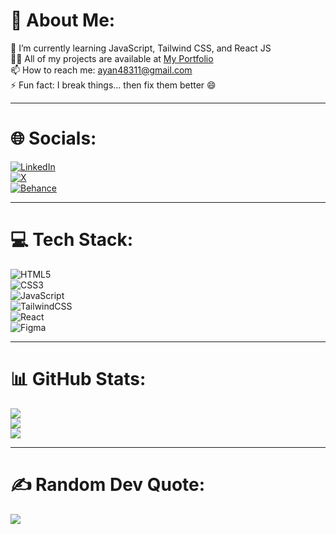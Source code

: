 # 💫 About Me:
🌱 I’m currently learning JavaScript, Tailwind CSS, and React JS  
👨‍💻 All of my projects are available at [My Portfolio](https://github.com/Ayan-css/Porejects)  
📫 How to reach me: ayan48311@gmail.com  
⚡ Fun fact: I break things... then fix them better 😄  

---

# 🌐 Socials:
[![LinkedIn](https://img.shields.io/badge/LinkedIn-%230077B5?style=for-the-badge&logo=linkedin&logoColor=white)](https://linkedin.com/in/yourprofile)  
[![X](https://img.shields.io/badge/X-000000?style=for-the-badge&logo=twitter&logoColor=white)](https://x.com/yourhandle)  
[![Behance](https://img.shields.io/badge/Behance-0057FF?style=for-the-badge&logo=behance&logoColor=white)](https://behance.net/yourprofile)

---

# 💻 Tech Stack:
![HTML5](https://img.shields.io/badge/HTML5-%23E34F26?style=for-the-badge&logo=html5&logoColor=white)  
![CSS3](https://img.shields.io/badge/CSS3-%231572B6?style=for-the-badge&logo=css3&logoColor=white)  
![JavaScript](https://img.shields.io/badge/JavaScript-%23323330?style=for-the-badge&logo=javascript&logoColor=%23F7DF1E)  
![TailwindCSS](https://img.shields.io/badge/Tailwind_CSS-38B2AC?style=for-the-badge&logo=tailwind-css&logoColor=white)  
![React](https://img.shields.io/badge/React-20232A?style=for-the-badge&logo=react&logoColor=61DAFB)  
![Figma](https://img.shields.io/badge/Figma-333?style=for-the-badge&logo=figma&logoColor=white)

---

# 📊 GitHub Stats:
![](https://github-readme-stats.vercel.app/api?username=ayan-css&theme=tokyonight&hide_border=false&include_all_commits=true&count_private=true)  
![](https://github-readme-streak-stats.herokuapp.com/?user=ayan-css&theme=tokyonight&hide_border=false)  
![](https://github-readme-stats.vercel.app/api/top-langs/?username=ayan-css&theme=tokyonight&hide_border=false&layout=compact)

---

# ✍️ Random Dev Quote:
![](https://quotes-github-readme.vercel.app/api?type=horizontal&theme=tokyonight)



